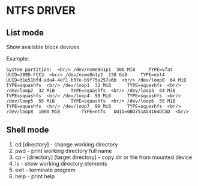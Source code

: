 # NTFS DRIVER

## List mode

Show available block devices

Example:

``
System partition:  <br/>
/dev/nvme0n1p1	300 MiB		TYPE=vfat	UUID=3B9D-FCC3  <br/>
/dev/nvme0n1p2	238 GiB		TYPE=ext4	UUID=31e51bfd-ada4-4ef1-b37e-b9f75a257a6b  <br/>
/dev/loop0	64 MiB		TYPE=squashfs  <br/>
/dev/loop1	32 MiB		TYPE=squashfs  <br/>
/dev/loop2	32 MiB		TYPE=squashfs  <br/>
/dev/loop3	64 MiB		TYPE=squashfs  <br/>
/dev/loop4	99 MiB		TYPE=squashfs  <br/>
/dev/loop5	55 MiB		TYPE=squashfs  <br/>
/dev/loop6	55 MiB		TYPE=squashfs  <br/>
/dev/loop7	99 MiB		TYPE=squashfs  <br/>
/dev/loop8	1000 MiB		TYPE=ntfs	UUID=0BD751A54164DC5D  <br/>    
``

## Shell mode

1. cd [directory] - change working directory
2. pwd - print working directory full name
3. cp - [directory] [target directory] - copy dir or file from mounted device
4. ls - show working directory elements
5. exit - terminate program
6. help - print help